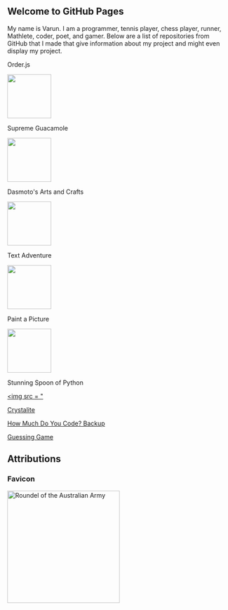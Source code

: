 ## Welcome to GitHub Pages

My name is Varun. I am a programmer, tennis player, chess player, runner, Mathlete, coder, poet, and gamer. Below are a list of repositories from GitHub that I made that give information about my project and might even display my project. 

Order.js

[<img src = "knowledgeablekangaroo.github.io/order.js/images/pizza.jpg" width = 100>](https://knowledgeablekangaroo.github.io/order.js)

Supreme Guacamole

[<img src = "https://knowledgeablekangaroo.github.io/supreme-guacamole/images/Avocado.png" width = 100>](https://knowledgeablekangaroo.github.io/supreme-guacamole)

Dasmoto's Arts and Crafts

[<img src = "https://knowledgeablekangaroo.github.io/Dasmotos-Arts-and-Crafts/Images/Pattern.jpeg" width = 100>](https://knowledgeablekangaroo.github.io/Dasmotos-Arts-and-Crafts)

Text Adventure

[<img src = "https://knowledgeablekangaroo.github.io/text-adventure/icon.png" width = 100>](https://knowledgeablekangaroo.github.io/text-adventure)

Paint a Picture

[<img src = "https://knowledgeablekangaroo.github.io/paint-a-picture-backup/paint-pallete.png" width = 100>](https://knowledgeablekangaroo.github.io/paint-a-picture-backup)

Stunning Spoon of Python

[<img src = "](https://knowledgeablekangaroo.github.io/stunning=spoon-of-python)

[Crystalite](https://knowledgeablekangaroo.github.io/Crystalite)

[How Much Do You Code? Backup](https://knowledgeablekangaroo.github.io/how-much-do-you-code)

[Guessing Game](https://knowledgeablekangaroo.github.io/guessing-game)

## Attributions ##

### Favicon ###

<a target = "_blank" title = "By Fry1989 eh? [CC BY-SA 3.0 
 (https://creativecommons.org/licenses/by-sa/3.0
)], from Wikimedia Commons" href = "https://commons.wikimedia.org/wiki/File:Roundel_of_the_Australian_Army.svg">
      <img width = "256" alt = "Roundel of the Australian Army" src = "https://upload.wikimedia.org/wikipedia/commons/thumb/a/a3/Roundel_of_the_Australian_Army.svg/256px-Roundel_of_the_Australian_Army.svg.png">
</a>

<script src = "./script.js"></script>
<script>
 createLinkElement('image/x-icon', 'shortcut icon', 'images/icon.ico');
</script>

